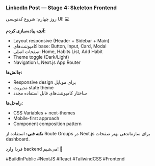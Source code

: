 ### LinkedIn Post — Stage 4: Skeleton Frontend

روز چهارم: شروع کدنویسی UI! 💻

**آنچه پیاده‌سازی کردم:**
- Layout responsive (Header + Sidebar + Main)
- کامپوننت‌های base: Button, Input, Card, Modal
- صفحات اصلی: Home, Habits List, Add Habit
- Theme toggle (Dark/Light)
- Navigation با Next.js App Router

**چالش‌ها:**
- Responsive design برای موبایل
- مدیریت state theme
- ساختار کامپوننت‌های قابل استفاده مجدد

**راه‌حل‌ها:**
- CSS Variables + next-themes
- Mobile-first approach
- Component composition pattern

**نکته فنی:**
استفاده از Route Groups در Next.js برای سازماندهی بهتر صفحات dashboard.

فردا وارد backend می‌شیم! 🚀

#BuildInPublic #NextJS #React #TailwindCSS #Frontend
